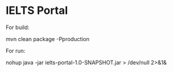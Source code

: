 # IELTS Portal
For build:

mvn clean package -Pproduction

For run:

nohup java -jar ielts-portal-1.0-SNAPSHOT.jar > /dev/null 2>&1&